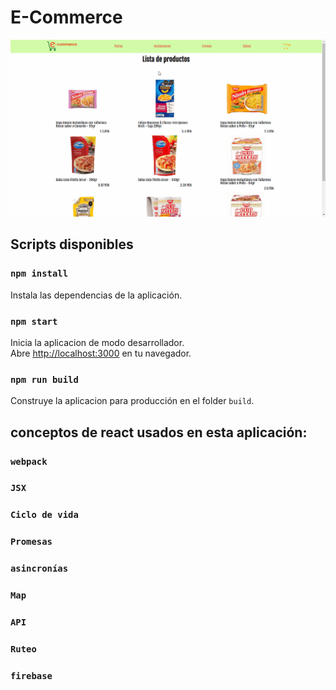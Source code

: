 # E-Commerce

<img src="src\images\E-commerce.gif"/>

## Scripts disponibles

### `npm install`

Instala las dependencias de la aplicación.

### `npm start`


Inicia la aplicacion de modo desarrollador.\
Abre [http://localhost:3000](http://localhost:3000) en tu navegador.

### `npm run build`

Construye la aplicacion para producción en el folder `build`.

## conceptos de react usados en esta aplicación:

### `webpack`

### `JSX`

### `Ciclo de vida`

### `Promesas`

### `asincronías`

### `Map`

### `API`

### `Ruteo`

### `firebase`
